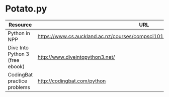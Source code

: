 # Potato.py


Resource | URL
--- | ---
Python in NPP | https://www.cs.auckland.ac.nz/courses/compsci101s1c/resources/SetUpNotePad++.pdf
Dive Into Python 3 (free ebook) | http://www.diveintopython3.net/
CodingBat practice problems | http://codingbat.com/python
